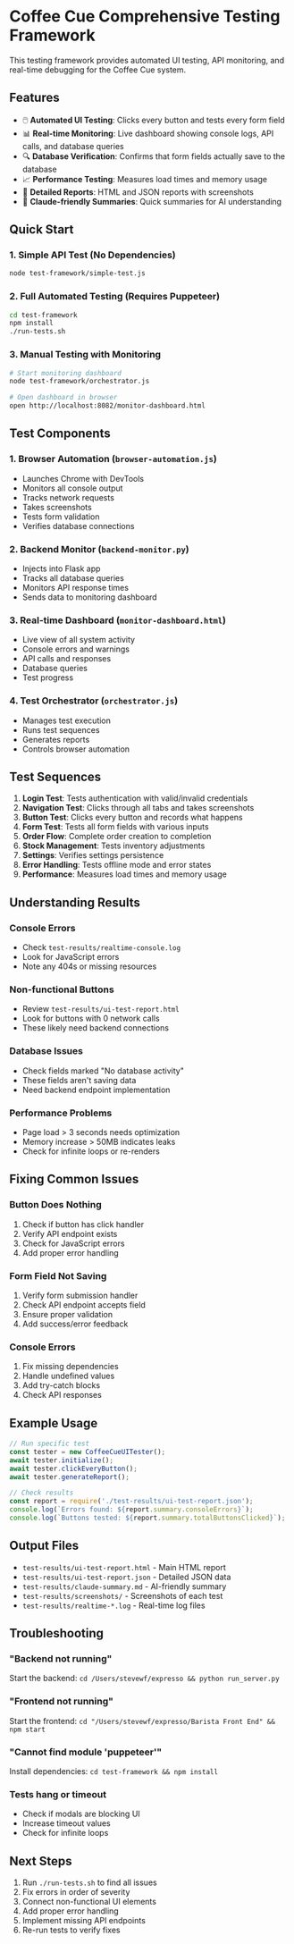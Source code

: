 # Coffee Cue Comprehensive Testing Framework

This testing framework provides automated UI testing, API monitoring, and real-time debugging for the Coffee Cue system.

## Features

- 🖱️ **Automated UI Testing**: Clicks every button and tests every form field
- 📊 **Real-time Monitoring**: Live dashboard showing console logs, API calls, and database queries
- 🔍 **Database Verification**: Confirms that form fields actually save to the database
- 📈 **Performance Testing**: Measures load times and memory usage
- 📝 **Detailed Reports**: HTML and JSON reports with screenshots
- 🤖 **Claude-friendly Summaries**: Quick summaries for AI understanding

## Quick Start

### 1. Simple API Test (No Dependencies)
```bash
node test-framework/simple-test.js
```

### 2. Full Automated Testing (Requires Puppeteer)
```bash
cd test-framework
npm install
./run-tests.sh
```

### 3. Manual Testing with Monitoring
```bash
# Start monitoring dashboard
node test-framework/orchestrator.js

# Open dashboard in browser
open http://localhost:8082/monitor-dashboard.html
```

## Test Components

### 1. Browser Automation (`browser-automation.js`)
- Launches Chrome with DevTools
- Monitors all console output
- Tracks network requests
- Takes screenshots
- Tests form validation
- Verifies database connections

### 2. Backend Monitor (`backend-monitor.py`)
- Injects into Flask app
- Tracks all database queries
- Monitors API response times
- Sends data to monitoring dashboard

### 3. Real-time Dashboard (`monitor-dashboard.html`)
- Live view of all system activity
- Console errors and warnings
- API calls and responses
- Database queries
- Test progress

### 4. Test Orchestrator (`orchestrator.js`)
- Manages test execution
- Runs test sequences
- Generates reports
- Controls browser automation

## Test Sequences

1. **Login Test**: Tests authentication with valid/invalid credentials
2. **Navigation Test**: Clicks through all tabs and takes screenshots
3. **Button Test**: Clicks every button and records what happens
4. **Form Test**: Tests all form fields with various inputs
5. **Order Flow**: Complete order creation to completion
6. **Stock Management**: Tests inventory adjustments
7. **Settings**: Verifies settings persistence
8. **Error Handling**: Tests offline mode and error states
9. **Performance**: Measures load times and memory usage

## Understanding Results

### Console Errors
- Check `test-results/realtime-console.log`
- Look for JavaScript errors
- Note any 404s or missing resources

### Non-functional Buttons
- Review `test-results/ui-test-report.html`
- Look for buttons with 0 network calls
- These likely need backend connections

### Database Issues
- Check fields marked "No database activity"
- These fields aren't saving data
- Need backend endpoint implementation

### Performance Problems
- Page load > 3 seconds needs optimization
- Memory increase > 50MB indicates leaks
- Check for infinite loops or re-renders

## Fixing Common Issues

### Button Does Nothing
1. Check if button has click handler
2. Verify API endpoint exists
3. Check for JavaScript errors
4. Add proper error handling

### Form Field Not Saving
1. Verify form submission handler
2. Check API endpoint accepts field
3. Ensure proper validation
4. Add success/error feedback

### Console Errors
1. Fix missing dependencies
2. Handle undefined values
3. Add try-catch blocks
4. Check API responses

## Example Usage

```javascript
// Run specific test
const tester = new CoffeeCueUITester();
await tester.initialize();
await tester.clickEveryButton();
await tester.generateReport();

// Check results
const report = require('./test-results/ui-test-report.json');
console.log(`Errors found: ${report.summary.consoleErrors}`);
console.log(`Buttons tested: ${report.summary.totalButtonsClicked}`);
```

## Output Files

- `test-results/ui-test-report.html` - Main HTML report
- `test-results/ui-test-report.json` - Detailed JSON data
- `test-results/claude-summary.md` - AI-friendly summary
- `test-results/screenshots/` - Screenshots of each test
- `test-results/realtime-*.log` - Real-time log files

## Troubleshooting

### "Backend not running"
Start the backend: `cd /Users/stevewf/expresso && python run_server.py`

### "Frontend not running"  
Start the frontend: `cd "/Users/stevewf/expresso/Barista Front End" && npm start`

### "Cannot find module 'puppeteer'"
Install dependencies: `cd test-framework && npm install`

### Tests hang or timeout
- Check if modals are blocking UI
- Increase timeout values
- Check for infinite loops

## Next Steps

1. Run `./run-tests.sh` to find all issues
2. Fix errors in order of severity
3. Connect non-functional UI elements
4. Add proper error handling
5. Implement missing API endpoints
6. Re-run tests to verify fixes